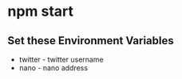 # npm start

## Set these Environment Variables

- twitter - twitter username
- nano - nano address
